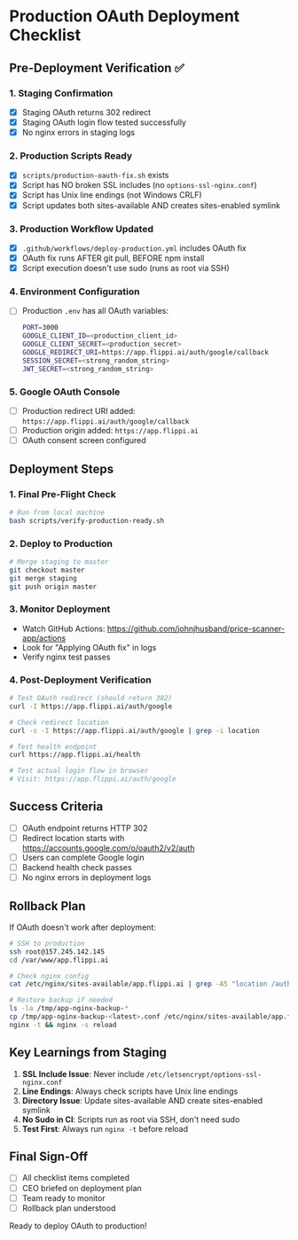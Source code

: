 # Production OAuth Deployment Checklist

## Pre-Deployment Verification ✅

### 1. Staging Confirmation
- [x] Staging OAuth returns 302 redirect
- [x] Staging OAuth login flow tested successfully
- [x] No nginx errors in staging logs

### 2. Production Scripts Ready
- [x] `scripts/production-oauth-fix.sh` exists
- [x] Script has NO broken SSL includes (no `options-ssl-nginx.conf`)
- [x] Script has Unix line endings (not Windows CRLF)
- [x] Script updates both sites-available AND creates sites-enabled symlink

### 3. Production Workflow Updated
- [x] `.github/workflows/deploy-production.yml` includes OAuth fix
- [x] OAuth fix runs AFTER git pull, BEFORE npm install
- [x] Script execution doesn't use sudo (runs as root via SSH)

### 4. Environment Configuration
- [ ] Production `.env` has all OAuth variables:
  ```bash
  PORT=3000
  GOOGLE_CLIENT_ID=<production_client_id>
  GOOGLE_CLIENT_SECRET=<production_secret>
  GOOGLE_REDIRECT_URI=https://app.flippi.ai/auth/google/callback
  SESSION_SECRET=<strong_random_string>
  JWT_SECRET=<strong_random_string>
  ```

### 5. Google OAuth Console
- [ ] Production redirect URI added: `https://app.flippi.ai/auth/google/callback`
- [ ] Production origin added: `https://app.flippi.ai`
- [ ] OAuth consent screen configured

## Deployment Steps

### 1. Final Pre-Flight Check
```bash
# Run from local machine
bash scripts/verify-production-ready.sh
```

### 2. Deploy to Production
```bash
# Merge staging to master
git checkout master
git merge staging
git push origin master
```

### 3. Monitor Deployment
- Watch GitHub Actions: https://github.com/johnjhusband/price-scanner-app/actions
- Look for "Applying OAuth fix" in logs
- Verify nginx test passes

### 4. Post-Deployment Verification
```bash
# Test OAuth redirect (should return 302)
curl -I https://app.flippi.ai/auth/google

# Check redirect location
curl -s -I https://app.flippi.ai/auth/google | grep -i location

# Test health endpoint
curl https://app.flippi.ai/health

# Test actual login flow in browser
# Visit: https://app.flippi.ai/auth/google
```

## Success Criteria
- [ ] OAuth endpoint returns HTTP 302
- [ ] Redirect location starts with https://accounts.google.com/o/oauth2/v2/auth
- [ ] Users can complete Google login
- [ ] Backend health check passes
- [ ] No nginx errors in deployment logs

## Rollback Plan
If OAuth doesn't work after deployment:

```bash
# SSH to production
ssh root@157.245.142.145
cd /var/www/app.flippi.ai

# Check nginx config
cat /etc/nginx/sites-available/app.flippi.ai | grep -A5 "location /auth"

# Restore backup if needed
ls -la /tmp/app-nginx-backup-*
cp /tmp/app-nginx-backup-<latest>.conf /etc/nginx/sites-available/app.flippi.ai
nginx -t && nginx -s reload
```

## Key Learnings from Staging
1. **SSL Include Issue**: Never include `/etc/letsencrypt/options-ssl-nginx.conf`
2. **Line Endings**: Always check scripts have Unix line endings
3. **Directory Issue**: Update sites-available AND create sites-enabled symlink
4. **No Sudo in CI**: Scripts run as root via SSH, don't need sudo
5. **Test First**: Always run `nginx -t` before reload

## Final Sign-Off
- [ ] All checklist items completed
- [ ] CEO briefed on deployment plan
- [ ] Team ready to monitor
- [ ] Rollback plan understood

Ready to deploy OAuth to production!